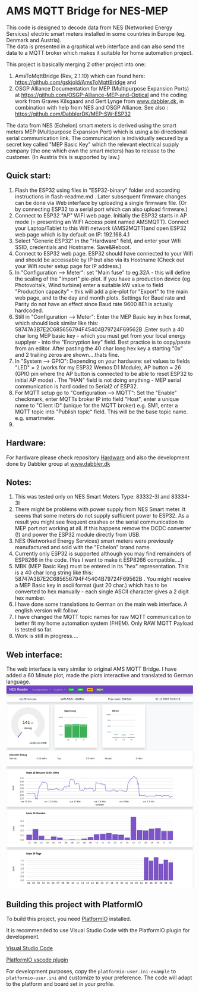# AMS MQTT Bridge for NES-MEP
This code is designed to decode data from NES (Networked Energy Services) electric smart meters installed in some countries in Europe (eg. Denmark and Austria).  
The data is presented in a graphical web interface and can also send the data to a MQTT broker which makes it suitable for home automation project.

This project is basically merging 2 other project into one:
1) AmsToMqttBridge (Rev, 2.1.10)  which can found here: https://github.com/gskjold/AmsToMqttBridge  and
2) OSGP Alliance Documentation for MEP (Multipurpose Expansion Ports) at https://github.com/OSGP-Alliance-MEP-and-Optical and the coding work from Graves Kilsgaard and Gert Lynge from www.dabbler.dk, in combination with help from NES and OSGP Alliance. See also : https://github.com/DabblerDK/MEP-SW-ESP32 

The data from NES (Echelon) smart meters is derived using the smart meters MEP (Multipurpose Expansion Port) which is using a bi-directional serial communication link. The communication is individually secured by a secret key called "MEP Basic Key" which the relevant electrical supply company (the one which own the smart meters) has to release to the customer. (In Austria this is supported by law.)


## Quick start:
1) Flash the ESP32 using files in "ESP32-binary" folder and according instructions in flash-readme.md . Later subsequent firmware changes can be done via Web interface by uploading a single firmware file. (Or by connecting ESP32 to a serial port which can also upload firmware.)
2) Connect to ESP32 "AP" WIFI web page. Initially the ESP32 starts in AP mode (= presenting an WIFI Access point named AMSMQTT). Connect your Laptop/Tablet to this Wifi network (AMS2MQTT)and open ESP32 web page which is by default on IP: 192.168.4.1 
3) Select "Generic ESP32" in the "Hardware" field, and enter your Wifi SSID, credentials and Hostname. Save&Reboot.
4) Connect to ESP32 web page. ESP32 should have connected to your Wifi and should be accessable by IP but also via its Hostname (Check out your Wifi router setup page for IP address.)
5) In "Configuration --> Meter": set "Main fuse" to eg.32A - this will define the scaling of the "Import" pie-plot. If you have a production device (eg. Photovoltaik, Wind turbine) enter a suitable kW value to field "Production capacity" - this will add a pie-plot for "Export" to the main web page, and to the day and month plots. Settings for Baud rate and Parity do not have an effect since Baud rate 9600 8E1 is actually hardcoded.
6) Still in "Configuration --> Meter": Enter the MEP Basic key in hex format, which should look similar like this: 58747A3B7E2C685656794F45404B79724F69562B .Enter such a 40 char long MEP basic key - which you must get from your local energy supplyer - into the "Encryption key" field. Best practice is to copy/paste from an editor. After pasting the 40 char long hex key a starting "0x" and 2 trailing zeros are shown....thats fine.
7) In "System --> GPIO": Depending on your hardware: set values to fields "LED" = 2 (works for my ESP32 Wemos D1 Module), AP button = 26 (GPIO pin where the AP button is connected to be able to reset ESP32 to initial AP mode) . The "HAN" field is not doing anything - MEP serial communication is hard coded to Serial2 of ESP32.
8) For MQTT setup go to  "Configuration --> MQTT": Set the "Enable" checkmark, enter MQTTs broker IP into field "Host", enter a unique name to "Client ID" (unique for the MQTT broker) e.g. SM1, enter a MQTT topic into "Publish topic" field. This will be the base topic name. e.g. smartmeter.
9) 

## Hardware:
For hardware please check repository [Hardware](https://github.com/ehorvat1/NES-MEP-Reader/tree/main/Hardware) and also the development done by Dabbler group at www.dabbler.dk

## Notes:
1) This was tested only on NES Smart Meters Type: 83332-3I and 83334-3I 
2) There might be problems with power supply from NES Smart meter. It seems that some meters do not supply sufficient power to ESP32. As a result you might see frequent crashes or the serial communication to MEP port not working at all. If this happens remove the DCDC converter (!) and power the ESP32 module directly from USB.
3) NES (Networked Energy Services) smart meters were previously manufactured and sold with the "Echelon" brand name.
4) Currently only ESP32 is supported although you may find remainders of ESP8266 in the code. (Yes I want to make it ESP8266 compatible....)
5) MBK (MEP Basic Key) must be entered in its "hex" representation. This is a 40 char long string like this: 58747A3B7E2C685656794F45404B79724F69562B . You might receive a MEP Basic key in ascii format (just 20 char.) which has to be converted to hex manually - each single ASCII character gives a 2 digit hex number.
6) I have done some translations to German on the main web interface. A english version will follow.
7) I have changed the MQTT topic names for raw MQTT communication to better fit my home automation system (FHEM). Only RAW MQTT Payload is tested so far.
8) Work is still in progress....

## Web interface:
The web interface is very similar to original AMS MQTT Bridge. I have added a 60 Minute plot, made the plots interactive and translated to German language.
<img src="webui.png">



## Building this project with PlatformIO
To build this project, you need [PlatformIO](https://platformio.org/) installed.

It is recommended to use Visual Studio Code with the PlatformIO plugin for development.

[Visual Studio Code](https://code.visualstudio.com/download)

[PlatformIO vscode plugin](https://platformio.org/install/ide?install=vscode)

For development purposes, copy the ```platformio-user.ini-example``` to ```platformio-user.ini``` and customize to your preference. The code will adapt to the platform and board set in your profile. 
